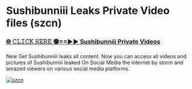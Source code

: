 # Sushibunniii Leaks Private Video files (szcn)

<h3><a href="https://mediafirerr.pages.dev?q=Sushibunniii&ref=R42" rel="nofollow">🌐 𝙲𝙻𝙸𝙲𝙺 𝙷𝙴𝚁𝙴 🟢==►► Sushibunniii Private Videos</a></h3>

New Get Sushibunniii leaks all content. Now you can access all videos and pictures of Sushibunniii leaked On Social Media the internet by storm and amazed viewers on various social media platforms.

[![szcn](https://github.com/user-attachments/assets/26341bd8-4b91-4a20-822e-3fd5d525dd40)](https://mediafirerr.pages.dev?q=Sushibunniii&ref=R42)

